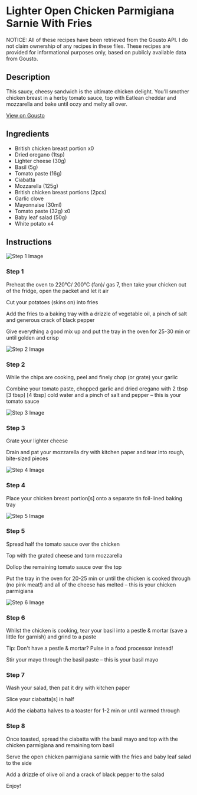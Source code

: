 # Lighter Open Chicken Parmigiana Sarnie With Fries

NOTICE: All of these recipes have been retrieved from the Gousto API. I do not claim ownership of any recipes in these files. These recipes are provided for informational purposes only, based on publicly available data from Gousto.

## Description

This saucy, cheesy sandwich is the ultimate chicken delight. You'll smother chicken breast in a herby tomato sauce, top with Eatlean cheddar and mozzarella and bake until oozy and melty all over. 

[View on Gousto](https://www.gousto.co.uk/recipes/cookbook/lighter-open-chicken-parmigiana-sarnie-with-fries)

## Ingredients

- British chicken breast portion x0
- Dried oregano (1tsp)
- Lighter cheese (30g)
- Basil (5g)
- Tomato paste (16g)
- Ciabatta
- Mozzarella (125g)
- British chicken breast portions (2pcs)
- Garlic clove
- Mayonnaise (30ml)
- Tomato paste (32g) x0
- Baby leaf salad (50g)
- White potato x4

## Instructions

![Step 1 Image](https://production-media.gousto.co.uk/cms/recipe-step-image/Step-1-1721296198791-x200.jpg)

### Step 1

Preheat the oven to 220°C/ 200°C (fan)/ gas 7, then take your chicken out of the fridge, open the packet and let it air

Cut your potatoes (skins on) into fries

Add the fries to a baking tray with a drizzle of vegetable oil, a pinch of salt and generous crack of black pepper

Give everything a good mix up and put the tray in the oven for 25-30 min or until golden and crisp

![Step 2 Image](https://production-media.gousto.co.uk/cms/recipe-step-image/Step-2-1-1721296205551-x200.jpg)

### Step 2

While the chips are cooking, peel and finely chop (or grate) your garlic

Combine your tomato paste, chopped garlic and dried oregano with 2 tbsp<span class="text-danger"> <span class="text-purple">[3 tbsp]</span> [4 tbsp] </span>cold<span class="text-danger"> </span>water and a pinch of salt and pepper – this is your tomato sauce

![Step 3 Image](https://production-media.gousto.co.uk/cms/recipe-step-image/Step-3-1721296209144-x200.jpg)

### Step 3

Grate your lighter cheese

Drain and pat your mozzarella dry with kitchen paper and tear into rough, bite-sized pieces

![Step 4 Image](https://production-media.gousto.co.uk/cms/recipe-step-image/Step-4-1721296258519-x200.jpg)

### Step 4

Place your chicken breast portion[s] onto a separate tin foil-lined baking tray

![Step 5 Image](https://production-media.gousto.co.uk/cms/recipe-step-image/Step-5-1721296262050-x200.jpg)

### Step 5

Spread half the tomato sauce over the chicken

Top with the grated cheese and torn mozzarella

Dollop the remaining tomato sauce over the top

Put the tray in the oven for 20-25 min or until the chicken is cooked through (no pink meat!) and all of the cheese has melted – this is your chicken parmigiana

![Step 6 Image](https://production-media.gousto.co.uk/cms/recipe-step-image/Step-6-1721296268575-x200.jpg)

### Step 6

Whilst the chicken is cooking, tear your basil into a pestle & mortar (save a little for garnish) and grind to a paste

Tip: Don't have a pestle & mortar? Pulse in a food processor instead!

Stir your mayo through the basil paste – this is your basil mayo

### Step 7

Wash your salad, then pat it dry with kitchen paper

Slice your ciabatta[s] in half

Add the ciabatta halves to a toaster for 1-2 min or until warmed through

### Step 8

Once toasted, spread the ciabatta with the basil mayo and top with the chicken parmigiana and remaining torn basil

Serve the open chicken parmigiana sarnie with the fries and baby leaf salad to the side

Add a drizzle of olive oil and a crack of black pepper to the salad

Enjoy!

